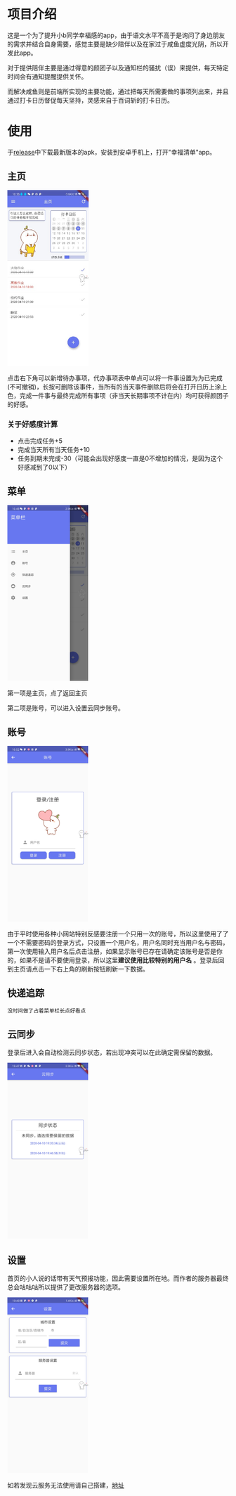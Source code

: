 # 项目介绍

这是一个为了提升小b同学幸福感的app，由于语文水平不高于是询问了身边朋友的需求并结合自身需要，感觉主要是缺少陪伴以及在家过于咸鱼虚度光阴，所以开发此app。

对于提供陪伴主要是通过得意的颜团子以及通知栏的骚扰（误）来提供，每天特定时间会有通知提醒提供关怀。

而解决咸鱼则是前端所实现的主要功能，通过把每天所需要做的事项列出来，并且通过打卡日历督促每天坚持，灵感来自于百词斩的打卡日历。

# 使用

于[release](https://github.com/Xander-C/Brain_hole/releases)中下载最新版本的apk，安装到安卓手机上，打开"幸福清单"app。

## 主页

<img src="./images/01.jpg" height=400px>

点击右下角可以新增待办事项，代办事项表中单点可以将一件事设置为为已完成(不可撤销)，长按可删除该事件，当所有的当天事件删除后将会在打开日历上涂上色，完成一件事与最终完成所有事项（非当天长期事项不计在内）均可获得颜团子的好感。

### 关于好感度计算

* 点击完成任务+5
* 完成当天所有当天任务+10
* 任务到期未完成-30（可能会出现好感度一直是0不增加的情况，是因为这个好感减到了0以下）

## 菜单

<img src="./images/02.jpg" height=400px>



第一项是主页，点了返回主页

第二项是账号，可以进入设置云同步账号。

## 账号

<img src="./images/03.jpg" height=400px>

由于平时使用各种小网站特别反感要注册一个只用一次的账号，所以这里使用了了一个不需要密码的登录方式，只设置一个用户名，用户名同时充当用户名与密码，第一次使用输入用户名后点击注册，如果显示账号已存在请确定该账号是否是你的，如果不是请不要使用登录，所以这里**建议使用比较特别的用户名** 。登录后回到主页请点击一下右上角的刷新按钮刷新一下数据。

## 快递追踪

``没时间做了占着菜单栏长点好看点``

## 云同步

登录后进入会自动检测云同步状态，若出现冲突可以在此确定需保留的数据。

<img src="./images/04.jpg" height=400px>

## 设置

首页的小人说的话带有天气预报功能，因此需要设置所在地。而作者的服务器最终总会咕咕咕所以提供了更改服务器的选项。

<img src="./images/05.jpg" height=400px>



如若发现云服务无法使用请自己搭建，[地址](https://github.com/Xander-C/brainHole_backend)
